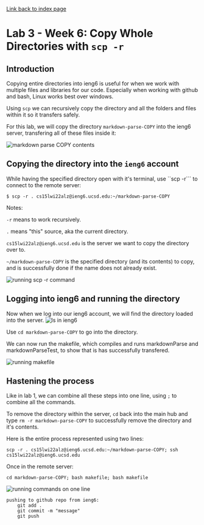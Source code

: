 [Link back to index page](https://mialyssa.github.io/cse15l-lab-reports/)

# Lab 3 - Week 6: Copy Whole Directories with ```scp -r```

## Introduction
Copying entire directories into ieng6 is useful for when we work with multiple files and libraries for our code. Especially when working with github and bash, Linux works best over windows.

Using ```scp``` we can recursively copy the directory and all the folders and files within it so it transfers safely. 

For this lab, we will copy the directory ```markdown-parse-COPY``` into the ieng6 server, transfering all of these files inside it: 

![markdown parse COPY contents](https://user-images.githubusercontent.com/97639434/153683135-df3b9e10-d993-49bd-b3cb-02f60101c584.png)

## Copying the directory into the ```ieng6``` account

While having the specified directory open with it's terminal, use ``scp -r``` to connect to the remote server:

``` 
$ scp -r . cs15lwi22alz@ieng6.ucsd.edu:~/markdown-parse-COPY 
```

Notes:

```-r``` means to work recursively.

```.``` means "this" source, aka the current directory.

```cs15lwi22alz@ieng6.ucsd.edu``` is the server we want to copy the directory over to.

```~/markdown-parse-COPY``` is the specified directory (and its contents) to copy, and is successfully done if the name does not already exist.

![running scp -r command](https://user-images.githubusercontent.com/97639434/153683347-144389bc-0e61-4254-baa7-d90ff69da796.png)


## Logging into ieng6 and running the directory

Now when we log into our ieng6 account, we will find the directory loaded into the server.
![ls in ieng6](https://user-images.githubusercontent.com/97639434/153683529-2aef3068-c7e7-4334-b3d9-400fb72b50d4.png)

Use ```cd markdown-parse-COPY``` to go into the directory.

We can now run the makefile, which compiles and runs markdownParse and markdownParseTest, to show that is has successfully transfered. 

![running makefile](https://user-images.githubusercontent.com/97639434/153685608-c43c9c0a-832b-4e82-b514-b27b06483ab2.png)


## Hastening the process

Like in lab 1, we can combine all these steps into one line, using ```;``` to combine all the commands.

To remove the directory within the server, ```cd``` back into the main hub and type ```rm -r markdown-parse-COPY``` to successfully remove the directory and it's contents.

Here is the entire process represented using two lines:
```
scp -r . cs15lwi22alz@ieng6.ucsd.edu:~/markdown-parse-COPY; ssh cs15lwi22alz@ieng6.ucsd.edu
```
Once in the remote server:
```
cd markdown-parse-COPY; bash makefile; bash makefile
```
![running commands on one line](https://user-images.githubusercontent.com/97639434/153686227-5de46469-9538-456b-840c-282e60a02dc9.png)

```
pushing to github repo from ieng6:
    git add .
    git commit -m "message"
    git push
```
